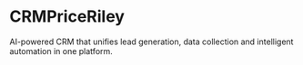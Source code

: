 # CRMPriceRiley
AI-powered CRM that unifies lead generation, data collection and intelligent automation in one platform.
